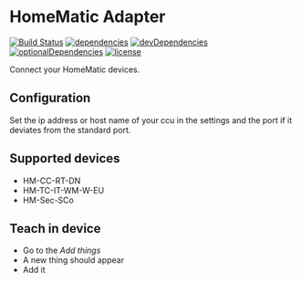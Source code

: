 # HomeMatic Adapter

[![Build Status](https://travis-ci.org/tim-hellhake/homematic-adapter.svg?branch=master)](https://travis-ci.org/tim-hellhake/homematic-adapter)
[![dependencies](https://david-dm.org/tim-hellhake/homematic-adapter.svg)](https://david-dm.org/tim-hellhake/homematic-adapter)
[![devDependencies](https://david-dm.org/tim-hellhake/homematic-adapter/dev-status.svg)](https://david-dm.org/tim-hellhake/homematic-adapter?type=dev)
[![optionalDependencies](https://david-dm.org/tim-hellhake/homematic-adapter/optional-status.svg)](https://david-dm.org/tim-hellhake/homematic-adapter?type=optional)
[![license](https://img.shields.io/badge/license-MPL--2.0-blue.svg)](LICENSE)

Connect your HomeMatic devices.

## Configuration
Set the ip address or host name of your ccu in the settings and the port if it deviates from the standard port.

## Supported devices
- HM-CC-RT-DN
- HM-TC-IT-WM-W-EU
- HM-Sec-SCo

## Teach in device
- Go to the _Add things_
- A new thing should appear
- Add it
